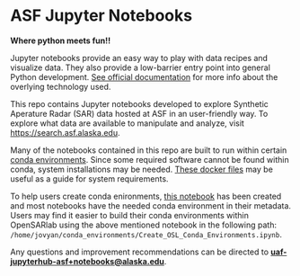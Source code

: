 # ASF Jupyter Notebooks
__Where python meets fun!!__

Jupyter notebooks provide an easy way to play with data recipes and visualize data. They also provide a low-barrier entry point into general Python development. [See official documentation](https://jupyter.org/) for more info about the overlying technology used.

This repo contains Jupyter notebooks developed to explore Synthetic Aperature Radar (SAR) data hosted at ASF in an user-friendly way. To explore what data are available to manipulate and analyze, visit https://search.asf.alaska.edu.

Many of the notebooks contained in this repo are built to run within certain [conda environments](https://github.com/ASFOpenSARlab/opensarlab-envs). Since some required software cannot be found within conda, system installations may be needed. [These docker files](https://github.com/ASFOpenSARlab/opensarlab-docker) may be useful as a guide for system requirements.

To help users create conda enironments, [this notebook](https://github.com/ASFOpenSARlab/opensarlab-envs/blob/main/Create_OSL_Conda_Environments.ipynb) has been created and most notebooks have the needed conda environment in their metadata. Users may find it easier to build their conda environments within OpenSARlab using the above mentioned notebook in the following path: `/home/jovyan/conda_environments/Create_OSL_Conda_Environments.ipynb`.

Any questions and improvement recommendations can be directed to **uaf-jupyterhub-asf+notebooks@alaska.edu**.
